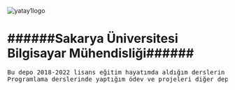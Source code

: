 ![yatay1logo](https://user-images.githubusercontent.com/44683436/57520998-c3f45800-7327-11e9-80d7-b6e2c80c5a6d.png)
# ######Sakarya Üniversitesi Bilgisayar Mühendisliği######
<pre>
Bu depo 2018-2022 lisans eğitim hayatımda aldığım derslerin notlarını içericektir.
Programlama derslerinde yaptığım ödev ve projeleri diğer depolarımda bulabilirsiniz.
</pre>

